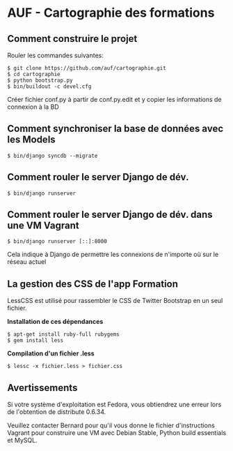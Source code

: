 AUF - Cartographie des formations
===

Comment construire le projet
---

Rouler les commandes suivantes:

    $ git clone https://github.com/auf/cartographie.git
    $ cd cartographie
    $ python bootstrap.py
    $ bin/buildout -c devel.cfg

Créer fichier conf.py à partir de conf.py.edit et y copier les informations de connexion à la BD


Comment synchroniser la base de données avec les Models
---

    $ bin/django syncdb --migrate

Comment rouler le server Django de dév.
---

    $ bin/django runserver

Comment rouler le server Django de dév. dans une VM Vagrant
---

    $ bin/django runserver [::]:8000
    
Cela indique à Django de permettre les connexions de n'importe où sur le réseau actuel



La gestion des CSS de l'app Formation
---

LessCSS est utilisé pour rassembler le CSS de Twitter Bootstrap en un seul fichier.

**Installation de ces dépendances**

    $ apt-get install ruby-full rubygems
    $ gem install less

**Compilation d'un fichier .less**

    $ lessc -x fichier.less > fichier.css
    
Avertissements
---

Si votre système d'exploitation est Fedora, vous obtiendrez une erreur lors de l'obtention de distribute 0.6.34. 

Veuillez contacter Bernard pour qu'il vous donne le fichier d'instructions Vagrant pour construire une VM avec Debian Stable, Python build essentials et MySQL.
